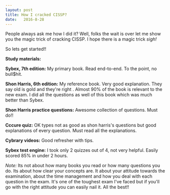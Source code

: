 ```yaml
---
layout: post
title: How I cracked CISSP?
date:   2016-8-28
---
```



People always ask me how I did it? Well, folks the wait is over let me show you the magic trick of cracking CISSP. I hope there is a magic trick <i>sigh!</i> 

So lets get started!!

<b>Study materials:</b> 

<b>Sybex, 7th edition:</b> My primary book. Read end-to-end. To the point, no bull$hit.   

<b>Shon Harris, 6th edition:</b> My reference book. Very good explanation. They say old is gold and they're right . Almost 90% of the book is relevant to the new exam. I did all the questions as well of this book which was much better than Sybex.  

<b>Shon Harris practice questions:</b> Awesome collection of questions. Must do!!  

<b>Cccure quiz:</b> OK types not as good as shon harris's questions but good explanations of every question. Must read all the explanations. 

<b>Cybrary videos:</b> Good refresher with tips.  

<b>Sybex test engine:</b> I took only 2 quizzes out of 4, not very helpful. Easily scored 85% in under 2 hours. 

<i>Note:</i> Its not about how many books you read or how many questions you do. Its about how clear your concepts are. It about your attitude towards the examination, about the time management and how you deal with each question in the exam. It's one of the toughest exam I've faced but if you'll go with the right attitude you can easily nail it. All the best!!


